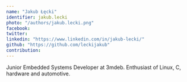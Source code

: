 ```yaml
---
name: "Jakub Łęcki"
identifier: jakub.lecki
photo: "/authors/jakub.lecki.png"
facebook:
twitter:
linkedin: "https://www.linkedin.com/in/jakub-lecki/"
github: "https://github.com/leckijakub"
contribution:
---
```


Junior Embedded Systems Developer at 3mdeb.
Enthusiast of Linux, C, hardware and automotive.
